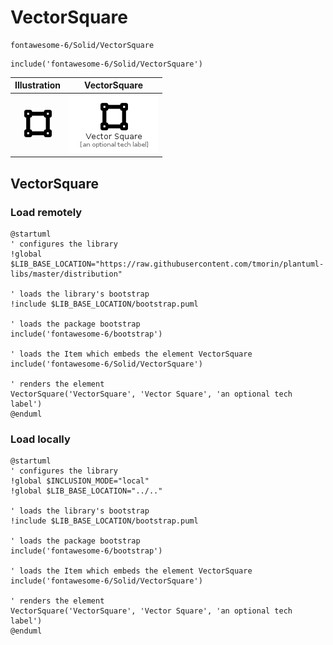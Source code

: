 # VectorSquare


```text
fontawesome-6/Solid/VectorSquare
```

```text
include('fontawesome-6/Solid/VectorSquare')
```



| Illustration | VectorSquare |
| :---: | :---: |
| ![illustration for Illustration](../../fontawesome-6/Solid/VectorSquare.png) | ![illustration for VectorSquare](../../fontawesome-6/Solid/VectorSquare.Local.png) |




## VectorSquare

### Load remotely
```plantuml
@startuml
' configures the library
!global $LIB_BASE_LOCATION="https://raw.githubusercontent.com/tmorin/plantuml-libs/master/distribution"

' loads the library's bootstrap
!include $LIB_BASE_LOCATION/bootstrap.puml

' loads the package bootstrap
include('fontawesome-6/bootstrap')

' loads the Item which embeds the element VectorSquare
include('fontawesome-6/Solid/VectorSquare')

' renders the element
VectorSquare('VectorSquare', 'Vector Square', 'an optional tech label')
@enduml
```

### Load locally
```plantuml
@startuml
' configures the library
!global $INCLUSION_MODE="local"
!global $LIB_BASE_LOCATION="../.."

' loads the library's bootstrap
!include $LIB_BASE_LOCATION/bootstrap.puml

' loads the package bootstrap
include('fontawesome-6/bootstrap')

' loads the Item which embeds the element VectorSquare
include('fontawesome-6/Solid/VectorSquare')

' renders the element
VectorSquare('VectorSquare', 'Vector Square', 'an optional tech label')
@enduml
```

